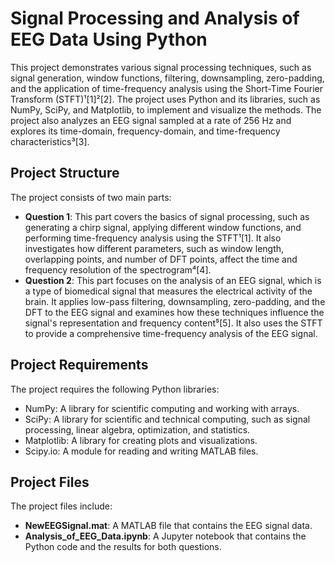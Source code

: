 # Signal Processing and Analysis of EEG Data Using Python

This project demonstrates various signal processing techniques, such as signal generation, window functions, filtering, downsampling, zero-padding, and the application of time-frequency analysis using the Short-Time Fourier Transform (STFT)¹[1]²[2]. The project uses Python and its libraries, such as NumPy, SciPy, and Matplotlib, to implement and visualize the methods. The project also analyzes an EEG signal sampled at a rate of 256 Hz and explores its time-domain, frequency-domain, and time-frequency characteristics³[3].

## Project Structure

The project consists of two main parts:

- **Question 1**: This part covers the basics of signal processing, such as generating a chirp signal, applying different window functions, and performing time-frequency analysis using the STFT¹[1]. It also investigates how different parameters, such as window length, overlapping points, and number of DFT points, affect the time and frequency resolution of the spectrogram⁴[4].
- **Question 2**: This part focuses on the analysis of an EEG signal, which is a type of biomedical signal that measures the electrical activity of the brain. It applies low-pass filtering, downsampling, zero-padding, and the DFT to the EEG signal and examines how these techniques influence the signal's representation and frequency content⁵[5]. It also uses the STFT to provide a comprehensive time-frequency analysis of the EEG signal.

## Project Requirements

The project requires the following Python libraries:

- NumPy: A library for scientific computing and working with arrays.
- SciPy: A library for scientific and technical computing, such as signal processing, linear algebra, optimization, and statistics.
- Matplotlib: A library for creating plots and visualizations.
- Scipy.io: A module for reading and writing MATLAB files.

## Project Files

The project files include:

- **NewEEGSignal.mat**: A MATLAB file that contains the EEG signal data.
- **Analysis_of_EEG_Data.ipynb**: A Jupyter notebook that contains the Python code and the results for both questions.
